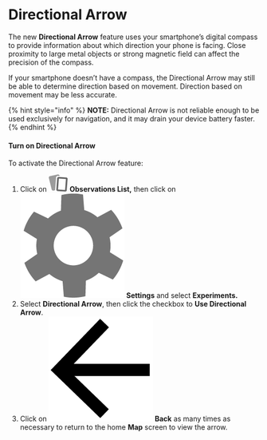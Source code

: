 # Directional Arrow

The new **Directional Arrow** feature uses your smartphone’s digital compass to provide information about which direction your phone is facing. Close proximity to large metal objects or strong magnetic field can affect the precision of the compass.

If your smartphone doesn’t have a compass, the Directional Arrow may still be able to determine direction based on movement. Direction based on movement may be less accurate.

{% hint style="info" %}
**NOTE:** Directional Arrow is not reliable enough to be used exclusively for navigation, and it may drain your device battery faster.
{% endhint %}

#### Turn on Directional Arrow

To activate the Directional Arrow feature:

1. Click on <img src="../../../.gitbook/assets/app icons_observation-list_35px.png" alt="" data-size="line"> **Observations List,** then click on <img src="../../../.gitbook/assets/app_icons_Settings.png" alt="" data-size="line"> **Settings** and select **Experiments.**
2. Select **Directional Arrow**, then click the checkbox to **Use Directional Arrow**.
3. Click on <img src="../../../.gitbook/assets/app_icons_back_arrow.png" alt="" data-size="line"> **Back** as many times as necessary to return to the home **Map** screen to view the arrow.
